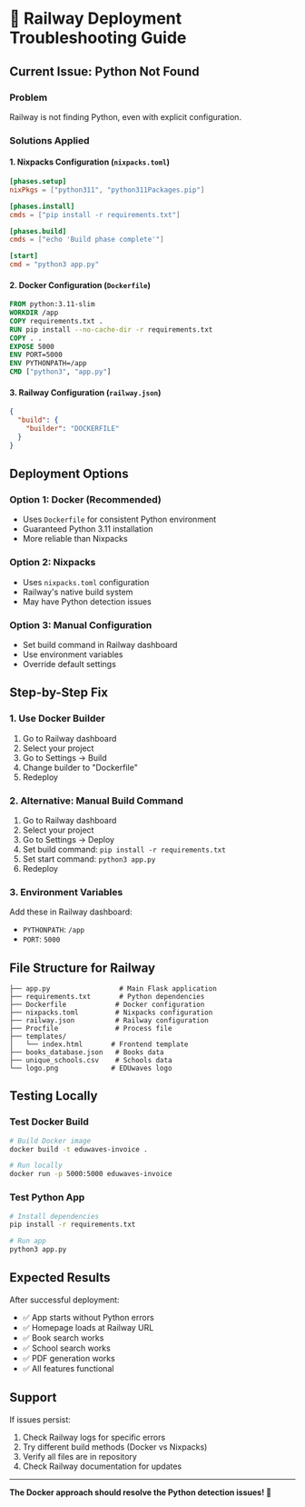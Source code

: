 # 🚂 Railway Deployment Troubleshooting Guide

## Current Issue: Python Not Found

### Problem
Railway is not finding Python, even with explicit configuration.

### Solutions Applied

#### 1. Nixpacks Configuration (`nixpacks.toml`)
```toml
[phases.setup]
nixPkgs = ["python311", "python311Packages.pip"]

[phases.install]
cmds = ["pip install -r requirements.txt"]

[phases.build]
cmds = ["echo 'Build phase complete'"]

[start]
cmd = "python3 app.py"
```

#### 2. Docker Configuration (`Dockerfile`)
```dockerfile
FROM python:3.11-slim
WORKDIR /app
COPY requirements.txt .
RUN pip install --no-cache-dir -r requirements.txt
COPY . .
EXPOSE 5000
ENV PORT=5000
ENV PYTHONPATH=/app
CMD ["python3", "app.py"]
```

#### 3. Railway Configuration (`railway.json`)
```json
{
  "build": {
    "builder": "DOCKERFILE"
  }
}
```

## Deployment Options

### Option 1: Docker (Recommended)
- Uses `Dockerfile` for consistent Python environment
- Guaranteed Python 3.11 installation
- More reliable than Nixpacks

### Option 2: Nixpacks
- Uses `nixpacks.toml` configuration
- Railway's native build system
- May have Python detection issues

### Option 3: Manual Configuration
- Set build command in Railway dashboard
- Use environment variables
- Override default settings

## Step-by-Step Fix

### 1. Use Docker Builder
1. Go to Railway dashboard
2. Select your project
3. Go to Settings → Build
4. Change builder to "Dockerfile"
5. Redeploy

### 2. Alternative: Manual Build Command
1. Go to Railway dashboard
2. Select your project
3. Go to Settings → Deploy
4. Set build command: `pip install -r requirements.txt`
5. Set start command: `python3 app.py`
6. Redeploy

### 3. Environment Variables
Add these in Railway dashboard:
- `PYTHONPATH`: `/app`
- `PORT`: `5000`

## File Structure for Railway

```
├── app.py                 # Main Flask application
├── requirements.txt       # Python dependencies
├── Dockerfile            # Docker configuration
├── nixpacks.toml         # Nixpacks configuration
├── railway.json          # Railway configuration
├── Procfile              # Process file
├── templates/
│   └── index.html       # Frontend template
├── books_database.json   # Books data
├── unique_schools.csv    # Schools data
└── logo.png             # EDUwaves logo
```

## Testing Locally

### Test Docker Build
```bash
# Build Docker image
docker build -t eduwaves-invoice .

# Run locally
docker run -p 5000:5000 eduwaves-invoice
```

### Test Python App
```bash
# Install dependencies
pip install -r requirements.txt

# Run app
python3 app.py
```

## Expected Results

After successful deployment:
- ✅ App starts without Python errors
- ✅ Homepage loads at Railway URL
- ✅ Book search works
- ✅ School search works
- ✅ PDF generation works
- ✅ All features functional

## Support

If issues persist:
1. Check Railway logs for specific errors
2. Try different build methods (Docker vs Nixpacks)
3. Verify all files are in repository
4. Check Railway documentation for updates

---

**The Docker approach should resolve the Python detection issues! 🐳**
